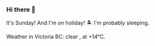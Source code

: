 ### Hi there :wave:

It's Sunday! And I'm on holiday! :desert_island: I'm probably sleeping.

Weather in Victoria BC: clear , at +14°C.
